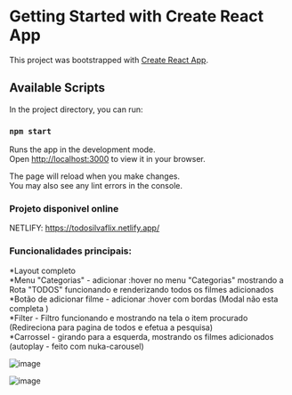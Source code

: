 # Getting Started with Create React App

This project was bootstrapped with [Create React App](https://github.com/facebook/create-react-app).

## Available Scripts

In the project directory, you can run:

### `npm start`

Runs the app in the development mode.\
Open [http://localhost:3000](http://localhost:3000) to view it in your browser.

The page will reload when you make changes.\
You may also see any lint errors in the console.

### Projeto disponivel online
NETLIFY: https://todosilvaflix.netlify.app/

###  Funcionalidades principais:  
*Layout completo  
*Menu "Categorias" - adicionar :hover no menu "Categorias" mostrando a Rota "TODOS" funcionando e renderizando todos os filmes adicionados  
*Botão de adicionar filme - adicionar :hover com bordas (Modal não esta completa )  
*Filter - Filtro funcionando e mostrando na tela o item procurado (Redireciona para pagina de todos e efetua a pesquisa)  
*Carrossel - girando para a esquerda, mostrando os filmes adicionados (autoplay - feito com nuka-carousel)  

![image](https://user-images.githubusercontent.com/17839848/166161657-b0cb9b81-1dbf-42b5-83d2-a725b6e27886.png)

  
  ![image](https://user-images.githubusercontent.com/17839848/166161690-be358a2b-a895-412e-bdff-f1f019b8f3b3.png)



